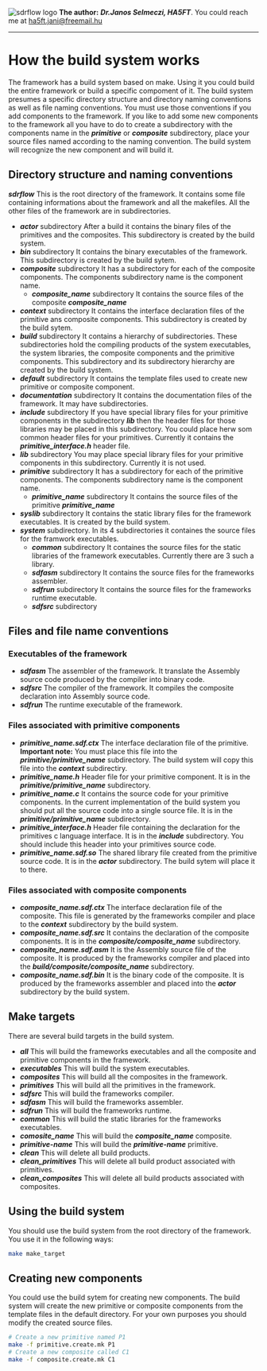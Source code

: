 ![sdrflow logo](images/sdflow.png  "sdrflow")
**The author:** ***Dr.Janos Selmeczi, HA5FT***. You could reach me at <ha5ft.jani@freemail.hu>
***
# How the build system works

The framework has a build system based on make. Using it you could build the entire framework or build a specific compoment of it. The build system presumes a specific directory structure and directory naming conventions as well as file naming conventions. You must use those conventions if you add components to the framework. If you like to add some new components to the framework all you have to do to create a subdirectory with the components name in the ***primitive*** or ***composite*** subdirectory, place your source files named according to the naming convention. The build system will recognize the new component and will build it.

## Directory structure and naming conventions

***sdrflow***
This is the root directory of the framework. It contains some file containing informations about the framework and all the makefiles. All the other files of the framework are in subdirectories.
- ***actor*** subdirectory
After a build it contains the binary files of the primitives and the composites. This subdirectory is created by the build system.
- ***bin*** subdirectory
It contains the binary executables of the framework. This subdirectory is created by the build sytem.
- ***composite*** subdirectory
It has a subdirectory for each of the composite components. The components subdirectory name is the component name.
  - ***composite_name*** subdirectory
  It contains the source files of the composite ***composite_name***
- ***context*** subdirectory
It contains the interface declaration files of the primitive ans composite components. This subdirectory is created by the build sytem.
- ***build*** subdirectory
It contains a hierarchy of subdirectories. These subdirectories hold the compiling products of the system executables, the system libraries, the composite components and the primitive components. This subdirectory and its subdirectory hierarchy are created by the build system.
- ***default*** subdirectory
It contains the template files used to create new primitive or composite component.
- ***documentation*** subdirectory
It contains the documentation files of the framework. It may have subdirectories.
- ***include*** subdirectory
If you have special library files for your primitive components in the subdirectory ***lib*** then the header files for those libraries may be placed in this subdirectory. You could place herw som common header files for your primitives. Currently it contains the ***primitive_interface.h*** header file.
- ***lib*** subdirectory
You may place special library files for your primitive components in this subdirectory. Currently it is not used.
- ***primitive*** subdirectory
It has a subdirectory for each of the primitive components. The components subdirectory name is the component name.
  - ***primitive_name*** subdirectory
  It contains the source files of the primitive ***primitive_name***
- ***syslib*** subdirectory
It contains the static library files for the framework executables. It is created by the build system.
- ***system*** subdirectory.
In its 4 subdirectories it containes the source files for the framwork executables.
  - ***common*** subdirectory
  It containes the source files for the static libraries of the framework executables. Currently there are 3 such a library.
  - ***sdfasm*** subdirectory
  It contains the source files for the frameworks assembler.
  - ***sdfrun*** subdirectory
  It contains the source files for the frameworks runtime executable.
  - ***sdfsrc*** subdirectory

## Files and file name conventions

### Executables of the framework
- ***sdfasm***
The assembler of the framework. It translate the Assembly source code produced by the compiler into binary code.
- ***sdfsrc***
The compiler of the framework. It compiles the composite declaration into Assembly source code.
- ***sdfrun***
The runtime executable of the framework.

### Files associated with primitive components
- ***primitive_name.sdf.ctx***
The interface declaration file of the primitive. **Important note:** You must place this file into the ***primitive/primitive_name*** subdirectory. The build system will copy this file into the ***context*** subdirectiry.
- ***primitive_name.h***
Header file for your primitive component. It is in the ***primitive/primitive_name*** subdirectory.
- ***primitive_name.c***
It contains the source code for your primitive components. In the current implementation of the build system you should put all the source code into a single source file. It is in the ***primitive/primitive_name*** subdirectory.
- ***primitive_interface.h***
Header file containing the declaration for the primitives c language interface. It is in the ***include*** subdirectory. You should include this header into your primitives source code.
- ***primitive_name.sdf.so***
The shared library file created from the primitive source code. It is in the ***actor*** subdirectory. The build sytem will place it to there.

### Files associated with composite components
- ***composite_name.sdf.ctx***
The interface declaration file of the composite. This file is generated by the frameworks compiler and place to the ***context*** subdirectory by the build system.
- ***composite_name.sdf.src***
It contains the declaration of the composite components. It is in the ***composite/composite_name*** subdirectory.
- ***composite_name.sdf.asm***
It is the Assembly source file of the composite. It is produced by the frameworks compiler and placed into the ***build/composite/composite_name*** subdirectory.
- ***composite_name.sdf.bin***
It is the binary code of the composite. It is produced by the frameworks assembler and placed into the ***actor*** subdirectory by the build system.

## Make targets
There are several build targets in the build system.
- ***all***
This will build the frameworks executables and all the composite and primitive components in the framework.
- ***executables***
This will build the system executables.
- ***composites***
This will build all the composites in the framework.
- ***primitives***
This will build all the primitives in the framework.
- ***sdfsrc***
This will build the frameworks compiler.
- ***sdfasm***
This will build the frameworks assembler.
- ***sdfrun***
This will build the frameworks runtime.
- ***common***
This will build the static libraries for the frameworks executables.
- ***comosite_name***
This will build the ***composite_name*** composite.
- ***primitive-name***
This will build the ***primitive-name*** primitive.
- ***clean***
This will delete all build products.
- ***clean_primitives***
This will delete all build product associated with primitives.
- ***clean_composites***
This will delete all build products associated with composites.

## Using the build system

You should use the build system from the root directory of the framework. You use it in the following ways:
```bash
make make_target
```

## Creating new components
 You could use the build sytem for creating new components. The build system will create the new primitive or composite components from the template files in the default directory. For your own purposes you should modify the created source files.

 ```bash
# Create a new primitive named P1
make -f primitive.create.mk P1
# Create a new composite called C1
make -f composite.create.mk C1
 ```
